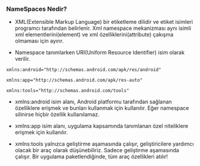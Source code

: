 ### NameSpaces Nedir?

- XML(Extensible Markup Language) bir etiketleme dilidir ve etiket isimleri programcı
tarafından belirlenir. Xml namespace mekanizması aynı isimli xml elementlerini(element) ve
xml özelliklerini(attribute) çakışma olmaması için ayırır.

- Namespace tanımlarken URI(Uniform Resource Identifier) isim olarak verilir.

`xmlns:android="http://schemas.android.com/apk/res/android"`

`xmlns:app="http://schemas.android.com/apk/res-auto"`

`xmlns:tools="http://schemas.android.com/tools"`

- xmlns:android isim alanı, Android platformu tarafından sağlanan özelliklere erişmek ve bunları kullanmak için kullanılır. 
Eğer namespace silinirse hiçbir özellik kullanılamaz.

- xmlns:app isim alanı, uygulama kapsamında tanımlanan özel niteliklere erişmek için kullanılır.

- xmlns:tools yalnızca geliştirme aşamasında çalışır, geliştiricilere yardımcı olacak bir araç olarak düşünebiliriz. Sadece geliştirme aşamasında çalışır.
Bir uygulama paketlendiğinde, tüm araç özellikleri atılır!
